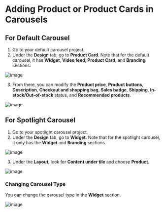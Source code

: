 # Adding Product or Product Cards in Carousels

## For Default Carousel

1. Go to your default carousel project.
2. Under the **Design** tab, go to **Product Card**. Note that for the default carousel, it has **Widget**, **Video feed**, **Product Card**, and **Branding** sections.

![image](https://github.com/user-attachments/assets/abe10f26-8f29-45b0-b05d-54f5d455680c)

3. From there, you can modify the **Product price**, **Product buttons**, **Description**, **Checkout and shopping bag**, **Sales badge**, **Shipping**, **In-stock/Out-of-stock** status, and **Recommended products**.

![image](https://github.com/user-attachments/assets/9e6222ac-b4cd-4fbd-ad11-dddd8b395b97)

## For Spotlight Carousel

1. Go to your spotlight carousel project.
2. Under the **Design** tab, go to **Widget**. Note that for the spotlight carousel, it only has the **Widget** and **Branding** sections.

![image](https://github.com/user-attachments/assets/fd27e941-733d-49bf-a5d5-1c4b6fb88d42)

3. Under the **Layout**, look for **Content under tile** and choose **Product**.

![image](https://github.com/user-attachments/assets/254a9833-cfeb-4cb3-b86c-8dff80a2a9aa)

### Changing Carousel Type

You can change the carousel type in the **Widget** section.

![image](https://github.com/user-attachments/assets/ecd492dc-6dfa-4c4f-b194-584848891717)